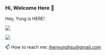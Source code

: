 ### Hi, Welcome Here 👋

Hey, Yung is HERE!

![](https://github-readme-stats.vercel.app/api?username=Yunyung&theme=vue-dark&show_icons=true&count_private=true)

![](https://github-readme-stats.vercel.app/api/top-langs/?username=Yunyung&theme=vue-dark&layout=compact&card_width=445)

📫 How to reach me: jhenyunghsu@gmail.com

<!--
**Yunyung/Yunyung** is a ✨ _special_ ✨ repository because its `README.md` (this file) appears on your GitHub profile.

Here are some ideas to get you started:

- 🔭 I’m currently working on ...
- 🌱 I’m currently learning ...
- 👯 I’m looking to collaborate on ...
- 🤔 I’m looking for help with ...
- 💬 Ask me about ...
- 📫 How to reach me: ...
- 😄 Pronouns: ...
- ⚡ Fun fact: ...
-->
